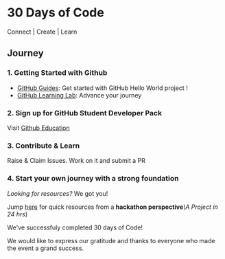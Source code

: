 # 30 Days of Code
Connect | Create | Learn

## Journey

### 1. Getting Started with Github
- [GitHub Guides](https://guides.github.com/activities/hello-world/): Get started with GitHub Hello World project !
- [GitHub Learning Lab](https://lab.github.com/): Advance your journey 

### 2. Sign up for GitHub Student Developer Pack
Visit [Github Education](https://education.github.com/pack/)

### 3. Contribute & Learn
Raise & Claim Issues. Work on it and submit a PR

### 4. Start your own journey with a strong foundation

_Looking for resources?_ We got you! 

Jump [here](https://kaiiyer.me/) for quick resources from a **hackathon perspective**(_A Project in 24 hrs_)

We've successfuly completed 30 days of Code!


We would like to express our gratitude and thanks to everyone who made the event a grand success.
